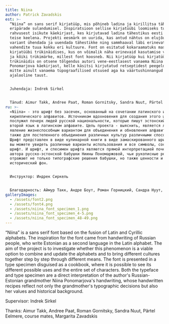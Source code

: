 ```yaml
---
title: Niina
author: Patrick Zavadskis
est: >-
  “Niina” on sans serif kirjatüüp, mis põhineb ladina ja kirillitsa tähestike
  eripärade sulandumisel. Inspiratsioon sellise kirjatüübi loomiseks tuli vene
  rahvusest isikute käekirjast, kes kirjutavad ladina tähestikus eesti keelt
  teise keelena. Projekti eesmärk on uurida, kas antud nähtus on elujõuline
  variant ühendada ja uuendada tähestikke ning sammhaaval läbi erinevate
  vahendite tuua kokku eri kultuure. Font on esitatud kokaraamatuks maskeerunud
  kirjatüübi trükinäidises, kus on võimalik näha erinevaid kasutamise võimalusi
  ja kõiki trükimärke, millest font koosneb. Nii kirjatüüp kui kirjatüübi
  trükinäidis on otsene tõlgendus autori vene-eestlasest vanaema Niina
  Ponomarjova käekirjast, kelle käsitsi kirjutatud retseptidest peegelduvad
  mitte ainult vanaema tüpograafilised otsused aga ka väärtushinnangud ja
  ajalooline taust.


  Juhendaja: Indrek Sirkel


  Tänud: Aimur Takk, Andree Paat, Roman Gornitsky, Sandra Nuut, Pärtel Eelmere, kursusekaaslased, Margarita Zavadskis
ru: >-
  «Niina» - это шрифт без засечек, основанный на сочетании латинского и
  кириллического алфавитов. Источником вдохновения для создания этого шрифта
  послужил почерк людей русской национальности, которые пишут эстонский как
  второй язык в латинском алфавите. Цель проекта - выяснить, является ли это
  явление жизнеспособным вариантом для объединения и обновления алфавитов, а
  также для постепенного объединения различных культур различными способами.
  Шрифт представлен в виде кулинарной книги в виде замаскированного шрифта, где
  вы можете увидеть различные варианты использования и все символы, составляющие
  шрифт. И шрифт, и cпесимен шрифта являются прямой интерпретацией почерка
  автора русско-эстонской бабушки Ниины Пономаржовой, чьи рукописные рецепты
  отражают не только типографские решения бабушки, но также ценности и
  исторический фон.


  Инструктор: Индрек Сиркель


  Благодарность: Аймур Такк, Андре Боут, Роман Горницкий, Сандра Нуут, Пяртель Эльмер, однокурсники, Маргарита Завадскис
galleryImages:
  - /assets/font2.png
  - /assets/font4.png
  - /assets/niina_font_specimen_1.png
  - /assets/niina_font_specimen_4-5.png
  - /assets/niina_font_specimen_48-49.png
---
```

“Niina” is a sans serif font based on the fusion of Latin and Cyrillic alphabets. The inspiration for the font came from handwriting of Russian people, who write Estonian as a second language in the Latin alphabet. The aim of the project is to investigate whether this phenomenon is a viable option to combine and update the alphabets and to bring different cultures together step by step through different means. The font is presented in a type specimen disguised as a cookbook, where it is possible to see its different possible uses and the entire set of characters. Both the typeface and type specimen are a direct interpretation of the author's Russian-Estonian grandmother Niina Ponomarjova's handwriting, whose handwritten recipes reflect not only the grandmother's typographic decisions but also her values and historical background.

Supervisor: Indrek Sirkel

Thanks: Aimur Takk, Andree Paat, Roman Gornitsky, Sandra Nuut, Pärtel Eelmere, course mates, Margarita Zavadskis